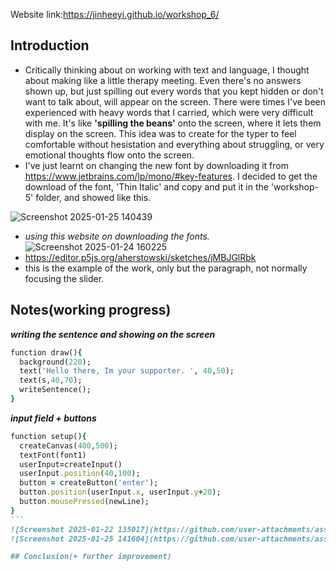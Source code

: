 Website link:https://jinheeyi.github.io/workshop_6/

## Introduction

- Critically thinking about on working with text and language, I thought about making like a little therapy meeting. Even there's no answers shown up, but just spilling out every words that you kept hidden or don't want to talk about, will appear on the screen. There were times I've been experienced with heavy words that I carried, which were very difficult with me. It's like **'spilling the beans'** onto the screen, where it lets them display on the screen. This idea was to create for the typer to feel comfortable without hesistation and everything about struggling, or very emotional thoughts flow onto the screen. 
- I've just learnt on changing the new font by downloading it from https://www.jetbrains.com/lp/mono/#key-features. I decided to get the download of the font, 'Thin Italic' and copy and put it in the 'workshop-5' folder, and showed like this.

![Screenshot 2025-01-25 140439](https://github.com/user-attachments/assets/cf5af295-ba9c-45dc-b2fa-07f57e480435)

- _using this website on downloading the fonts._
![Screenshot 2025-01-24 160225](https://github.com/user-attachments/assets/9229c514-883e-4d1d-8dde-553b121dc65a)
- https://editor.p5js.org/aherstowski/sketches/jMBJGlRbk
- this is the example of the work, only but the paragraph, not normally focusing the slider. 

## Notes(working progress)


_**writing the sentence and showing on the screen**_
```ruby
function draw(){
  background(220);
  text('Hello there, Im your supporter. ', 40,50);
  text(s,40,70);
  writeSentence();
}
```

_**input field + buttons**_
````ruby
function setup(){
  createCanvas(400,500);
  textFont(font1)
  userInput=createInput()
  userInput.position(40,100);
  button = createButton('enter');
  button.position(userInput.x, userInput.y+20);
  button.mousePressed(newLine);
}
```
![Screenshot 2025-01-22 135017](https://github.com/user-attachments/assets/2c18e070-c3fe-41c5-ad07-c1da1fc17e14)
![Screenshot 2025-01-25 141604](https://github.com/user-attachments/assets/9bb3eb32-a4ea-4fd6-a08a-3d2520cfa1a7)

## Conclusion(+ further improvement)
